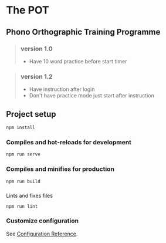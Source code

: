 # **The POT**  
## Phono Orthographic Training Programme 

> ### version 1.0
> - Have 10 word practice before start timer

> ### version 1.2
> - Have instruction after login
> - Don't have practice mode just start after instruction

## Project setup
```
npm install
```

### Compiles and hot-reloads for development
```
npm run serve
```

### Compiles and minifies for production
```
npm run build
```

###
 Lints and fixes files
```
npm run lint
```

### Customize configuration
See [Configuration Reference](https://cli.vuejs.org/config/).
